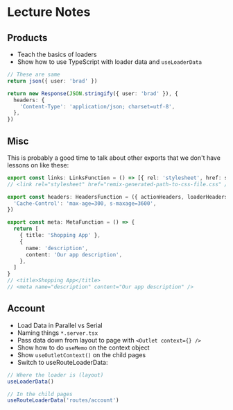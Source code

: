 # Lecture Notes

## Products

- Teach the basics of loaders
- Show how to use TypeScript with loader data and `useLoaderData`

```ts
// These are same
return json({ user: 'brad' })

return new Response(JSON.stringify({ user: 'brad' }), {
  headers: {
    'Content-Type': 'application/json; charset=utf-8',
  },
})
```

## Misc

This is probably a good time to talk about other exports that we don't have lessons on like these:

```ts
export const links: LinksFunction = () => [{ rel: 'stylesheet', href: stylesheet }]
// <link rel="stylesheet" href="remix-generated-path-to-css-file.css" />

export const headers: HeadersFunction = ({ actionHeaders, loaderHeaders, parentHeaders }) => ({
  'Cache-Control': 'max-age=300, s-maxage=3600',
})

export const meta: MetaFunction = () => {
  return [
    { title: 'Shopping App' },
    {
      name: 'description',
      content: 'Our app description',
    },
  ]
}
// <title>Shopping App</title>
// <meta name="description" content="Our app description" />
```

## Account

- Load Data in Parallel vs Serial
- Naming things `*.server.tsx`
- Pass data down from layout to page with `<Outlet context={} />`
- Show how to do `useMemo` on the context object
- Show `useOutletContext()` on the child pages
- Switch to useRouteLoaderData:

```ts
// Where the loader is (layout)
useLoaderData()

// In the child pages
useRouteLoaderData('routes/account')
```
